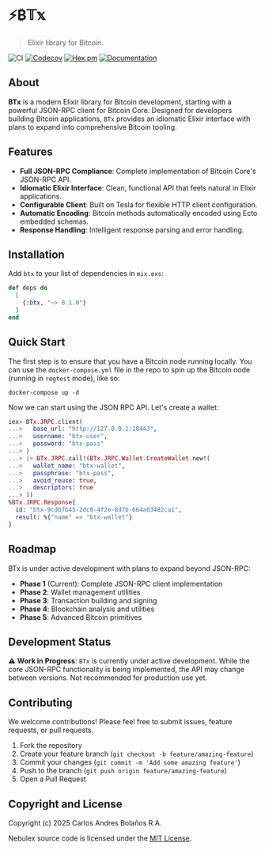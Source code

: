 # ⚡₿𝕋𝕩
> Elixir library for Bitcoin.

![CI](http://github.com/cabol/btx/workflows/CI/badge.svg)
[![Codecov](http://codecov.io/gh/cabol/btx/graph/badge.svg)](http://codecov.io/gh/cabol/btx/graph/badge.svg)
[![Hex.pm](http://img.shields.io/hexpm/v/btx.svg)](http://hex.pm/packages/btx)
[![Documentation](http://img.shields.io/badge/Documentation-ff69b4)](http://hexdocs.pm/btx)

## About

**BTx** is a modern Elixir library for Bitcoin development, starting with a
powerful JSON-RPC client for Bitcoin Core. Designed for developers building
Bitcoin applications, `BTx` provides an idiomatic Elixir interface with plans
to expand into comprehensive Bitcoin tooling.

## Features

- **Full JSON-RPC Compliance**: Complete implementation of Bitcoin Core's
  JSON-RPC API.
- **Idiomatic Elixir Interface**: Clean, functional API that feels natural
  in Elixir applications.
- **Configurable Client**: Built on Tesla for flexible HTTP client
  configuration.
- **Automatic Encoding**: Bitcoin methods automatically encoded using Ecto
  embedded schemas.
- **Response Handling**: Intelligent response parsing and error handling.

## Installation

Add `btx` to your list of dependencies in `mix.exs`:

```elixir
def deps do
  [
    {:btx, "~> 0.1.0"}
  ]
end
```

## Quick Start

The first step is to ensure that you have a Bitcoin node running locally.
You can use the `docker-compose.yml` file in the repo to spin up the Bitcoin
node (running in `regtest` mode), like so:

```shell
docker-compose up -d
```

Now we can start using the JSON RPC API. Let's create a wallet:

```elixir
iex> BTx.JRPC.client(
...>   base_url: "http://127.0.0.1:18443",
...>   username: "btx-user",
...>   password: "btx-pass"
...> )
...> |> BTx.JRPC.call!(BTx.JRPC.Wallet.CreateWallet.new!(
...>   wallet_name: "btx-wallet",
...>   passphrase: "btx-pass",
...>   avoid_reuse: true,
...>   descriptors: true
...> ))
%BTx.JRPC.Response{
  id: "btx-9cdb7b45-2dc0-4f2e-8d7b-664a03482ca1",
  result: %{"name" => "btx-wallet"}
}
```

## Roadmap

BTx is under active development with plans to expand beyond JSON-RPC:

- **Phase 1** (Current): Complete JSON-RPC client implementation
- **Phase 2**: Wallet management utilities
- **Phase 3**: Transaction building and signing
- **Phase 4**: Blockchain analysis and utilities
- **Phase 5**: Advanced Bitcoin primitives

## Development Status

⚠️ **Work in Progress**: `BTx` is currently under active development. While the
core JSON-RPC functionality is being implemented, the API may change between
versions. Not recommended for production use yet.

## Contributing

We welcome contributions! Please feel free to submit issues, feature requests,
or pull requests.

1. Fork the repository
2. Create your feature branch (`git checkout -b feature/amazing-feature`)
3. Commit your changes (`git commit -m 'Add some amazing feature'`)
4. Push to the branch (`git push origin feature/amazing-feature`)
5. Open a Pull Request

## Copyright and License

Copyright (c) 2025 Carlos Andres Bolaños R.A.

Nebulex source code is licensed under the [MIT License](LICENSE).
